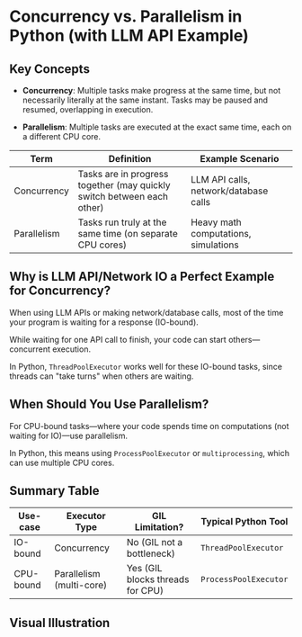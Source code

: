 # Concurrency vs. Parallelism in Python (with LLM API Example)

## Key Concepts

- **Concurrency**: Multiple tasks make progress at the same time, but not necessarily literally at the same instant. Tasks may be paused and resumed, overlapping in execution.

- **Parallelism**: Multiple tasks are executed at the exact same time, each on a different CPU core.

| Term | Definition | Example Scenario |
|------|------------|------------------|
| Concurrency | Tasks are in progress together (may quickly switch between each other) | LLM API calls, network/database calls |
| Parallelism | Tasks run truly at the same time (on separate CPU cores) | Heavy math computations, simulations |

## Why is LLM API/Network IO a Perfect Example for Concurrency?

When using LLM APIs or making network/database calls, most of the time your program is waiting for a response (IO-bound).

While waiting for one API call to finish, your code can start others—concurrent execution.

In Python, `ThreadPoolExecutor` works well for these IO-bound tasks, since threads can "take turns" when others are waiting.

## When Should You Use Parallelism?

For CPU-bound tasks—where your code spends time on computations (not waiting for IO)—use parallelism.

In Python, this means using `ProcessPoolExecutor` or `multiprocessing`, which can use multiple CPU cores.

## Summary Table

| Use-case | Executor Type | GIL Limitation? | Typical Python Tool |
|----------|---------------|-----------------|---------------------|
| IO-bound | Concurrency | No (GIL not a bottleneck) | `ThreadPoolExecutor` |
| CPU-bound | Parallelism (multi-core) | Yes (GIL blocks threads for CPU) | `ProcessPoolExecutor` |

## Visual Illustration